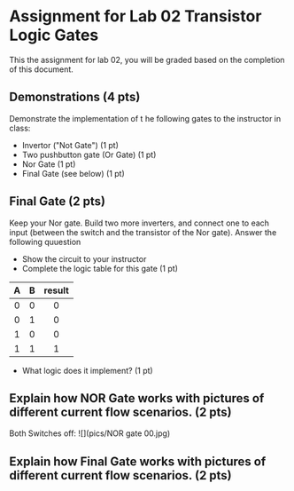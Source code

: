 # Assignment for Lab 02 Transistor Logic Gates

This the assignment for lab 02, you will be graded based on the completion of this document.

## Demonstrations (4 pts)

Demonstrate the implementation of t he following gates to the instructor in class:
- Invertor ("Not Gate") (1 pt)
- Two pushbutton gate (Or Gate) (1 pt)
- Nor Gate (1 pt)
- Final Gate (see below) (1 pt)

## Final Gate (2 pts)

Keep your Nor gate. Build two more inverters, and connect one to each input (between the switch and 
the transistor of the Nor gate). Answer the following quuestion

- Show the circuit to your instructor
- Complete the logic table for this gate (1 pt)

 A | B | result
:-:|:-:|:-----:
 0 | 0 | 0
 0 | 1 | 0
 1 | 0 | 0
 1 | 1 | 1

- What logic does it implement? (1 pt)

## Explain how NOR Gate works with pictures of different current flow scenarios. (2 pts)
Both Switches off:
![](pics/NOR gate 00.jpg)

## Explain how Final Gate works with pictures of different current flow scenarios. (2 pts)
